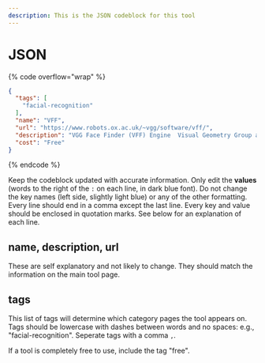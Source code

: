 ```yaml
---
description: This is the JSON codeblock for this tool
---
```


# JSON

{% code overflow="wrap" %}
```json
{
  "tags": [
    "facial-recognition"
  ],
  "name": "VFF",
  "url": "https://www.robots.ox.ac.uk/~vgg/software/vff/",
  "description": "VGG Face Finder (VFF) Engine  Visual Geometry Group and released under the BSD-2 clause. VFF is a web application that serves as a web engine to perform searches for faces over an user-defined image dataset. It is based on the original application created by VGG to perform visual searchers over a large dataset of images from BBC News.",
  "cost": "Free"
}
```
{% endcode %}

Keep the codeblock updated with accurate information. Only edit the **values** (words to the right of the `:` on each line, in dark blue font). Do not change the key names (left side, slightly light blue) or any of the other formatting. Every line should end in a comma except the last line. Every key and value should be enclosed in quotation marks. See below for an explanation of each line.&#x20;

## name, description, url

These are self explanatory and not likely to change. They should match the information on the main tool page.

## tags

This list of tags will determine which category pages the tool appears on. Tags should be lowercase with dashes between words and no spaces: e.g., "facial-recognition". Seperate tags with a comma `,`.

If a tool is completely free to use, include the tag "free".


